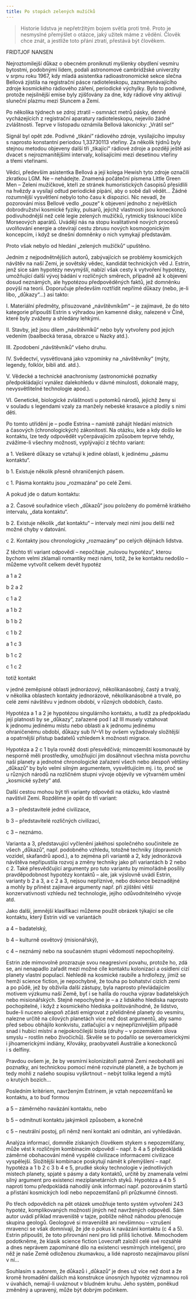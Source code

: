 ```yaml
---
title: Po stopách zelených mužíčků
---
```


> Historie lidstva je nepřetržitým bojem světla proti tmě. Proto je nesmyslné přemýšlet o otázce, jaký užitek máme z vědění. Člověk chce znát, a jestliže toto přání ztratí, přestává být člověkem.

FRIDTJOF NANSEN

Nejroztomilejší důkaz o obecném proniknutí myšlenky obydlení vesmíru bytostmi, podobnými lidem, podali astronomové cambridžské univerzity v srpnu roku 1967, kdy mladá asistentka radioastronomické sekce slečna Bellová zjistila na registrační pásce radioteleskopu, zaznamenávajícího zdroje kosmického rádiového záření, periodické výchylky. Bylo to podivné, protože nejsilnější emise byly zjišťovány za dne, kdy rádiové vlny aktivují sluneční plazmu mezi Sluncem a Zemí.

  

Po několika týdnech se zdroj ztratil – osmnáct metrů pásky, denně vycházejících z registrační aparatury radioteleskopu, nejevilo žádné zvláštnosti. Teprve v listopadu oznámila Bellová lakonicky: „Vrátil se!“

Signál byl opět zde. Podivné „tikání“ rádiového zdroje, vysílajícího impulsy s naprosto konstantní periodou 1,33730113 vteřiny. Za několik týdnů byly stejnou metodou objeveny další tři „tikající“ rádiové zdroje a později ještě asi dvacet s nejrozmanitějšími intervaly, kolísajícími mezi desetinou vteřiny a třemi vteřinami.

Vědci, především asistentka Bellová a její kolega Hewish tyto zdroje označili zkratkou LGM. Ne – nehádejte. Znamená počáteční písmena Little Green Men – Zelení mužíčkové, kteří ze stránek humoristických časopisů přesídlili na hvězdy a vysílají odtud periodické pípání, aby o sobě dali vědět… Žádné rozumnější vysvětlení nebylo toho času k dispozici. Nic nevadí, že pozorování miss Bellové vedlo „pouze“ k objevení jednoho z největších dobrodružství kosmické fyziky, pulsarů, jejichž vlastnosti jsou koneckonců podivuhodnější než celé legie zelených mužíčků, rytmicky tisknoucí klíče Mor­seových aparátů. Uvádějí nás na stopu kvalitativně nových procesů uvolňování energie a otevírají cestu zbrusu nových kosmogonickým koncepcím, i když se dnešní domněnky o nich vymykají představám.

Proto však nebylo od hledání „zelených mužíčků“ upuštěno.

Jedním z nejpodnětnějších autorů, zabývajících se problémy kosmických návštěv na naší Zemi, je sovětský vědec, kandidát technických věd J. Estrin, jenž sice sám hypotézy nevymýšlí, nabízí však cesty k vytvoření hypotézy, umožňující další vývoj bádání v rozličných směrech, případně až k objevení dosud neznámých, ale hypotézou předpověděných faktů, jež domněnku povýší na teorii. Doporučuje především roztřídit nepřímé důkazy (nebo, je-li libo, „důkazy“…) asi takto:

I. Materiální předměty, přisuzované „návštěvníkům“ – je zajímavé, že do této kategorie připouští Estrin s výhradou jen kamenné disky, nalezené v Číně, které byly zváženy a shledány lehkými.

II. Stavby, jež jsou dílem „návštěvníků“ nebo byly vytvořeny pod jejich vedením (baalbecká terasa, obrazce u Nazky atd.).

III. Zpodobení „návštěvníků“ všeho druhu.

IV. Svědectví, vysvětlovaná jako vzpomínky na „návštěvníky“ (mýty, legendy, folklór, bibli atd. atd.).

V. Vědecké a technické anachronismy (astronomické poznatky předpokládající vynález dalekohledu v dávné minulosti, dokonalé mapy, nevysvětlitelné technologie apod.).

VI. Genetické, biologické zvláštnosti u potomků národů, jejichž ženy si v souladu s legendami vzaly za manžely nebeské krasavce a plodily s nimi děti.

Po tomto utřídění je – podle Estrina – namístě zahájit hledání místních a časových (chronologických) zákonitostí. Na otázku, kde a kdy došlo ke kontaktu, lze tedy odpovědět vyčerpávajícím způsobem teprve tehdy, zvážíme-li všechny možnosti, vyplývající z těchto variant:

a 1. Veškeré důkazy se vztahují k jediné oblasti, k jedinému „pásmu kontaktu“.

b 1. Existuje několik přesně ohraničených pásem.

c 1. Pásma kontaktu jsou „rozmazána“ po celé Zemi.

A pokud jde o datum kontaktu:

a 2. Časové souřadnice všech „důkazů“ jsou položeny do poměrně krátkého intervalu, „data kontaktu“.

b 2. Existuje několik „dat kontaktu“ – intervaly mezi nimi jsou delší než možné chyby v datování.

c 2. Kontakty jsou chronologicky „rozmazány“ po celých dějinách lidstva.

Z těchto tří variant odpovědí – nepočítaje „nulovou hypotézu“, kterou bychom velmi zklamali romantiky mezi námi, totiž, že ke kontaktu nedošlo – můžeme vytvořit celkem devět hypotéz

  

a 1 a 2

b 2 a 2

c 1 a 2

a 1 b 2

b 1 b 2

c 1 b 2

a 1 c 3

b 1 c 2

c 1 c 2

totiž kontakt

v jedné zeměpisné oblasti jednorázový, několikanásobný, častý a trvalý, v několika oblastech kontakty jednorázové, několikanásobné a trvalé, po celé zemi návštěvu v jednom období, v různých obdobích, často.

  

Hypotéza a 1 a 2 je hypotézou singulárního kontaktu, a tudíž za předpokladu její platnosti by se „důkazy“, zařazené pod I až III musely vztahovat k jednomu jedinému místu nebo oblasti a k jednomu jedinému ohraničenému období, důkazy sub IV–VI by ovšem vyžadovaly složitější a opatrnější přístup badatelů vzhledem k možnosti migrace.

Hypotéza a 2 c 1 byla rovněž dosti přesvědčivá; mimozemští kosmonauté by nesporně měli prostředky, umožňující jim dosáhnout všechna místa povrchu naší planety a jednotné chronologické zařazení všech nebo alespoň většiny „důkazů“ by bylo velmi silným argumentem, vysvětlujícím mj. i to, proč se u různých národů na rozličném stupni vývoje objevily ve výtvarném umění „kosmické syžety“ atd.

Další cestou mohou být tři varianty odpovědi na otázku, kdo vlastně navštívil Zemi. Rozdělme je opět do tří variant:

a 3 – představitelé jedné civilizace,

b 3 – představitelé rozličných civilizací,

c 3 – neznámo.

Varianta a 3, představující vyčlenění jakéhosi společného součinitele ze všech „důkazů“, např. podobného vzhledu, totožné techniky (dopravních vozidel, skafandrů apod.), a to zejména při variantě a 2, kdy jednorázová návštěva nepřipustila rozvoj a změny techniky jako při variantách b 2 nebo c 2. Také přesvědčující argumenty pro tuto variantu by mimořádně posílily pravděpodobnost hypotézy kontaktů – ale, jak výslovně uvádí Estrin, varianty b 2 a 3, a c 2 a 3, nejsou nepříznivé, nebo dokonce beznadějné a mohly by přinést zajímavé argumenty např. při zjištění větší konzervativnosti vzhledu než technologie, jejího odůvodnitelného vývoje atd.

Jako další, jemnější klasifikaci můžeme použít obrázek týkající se cíle kontaktu, který Estrin vidí ve variantách

a 4 – badatelský,

b 4 – kulturně osvětový (misionářský),

c 4 – neznámý nebo na současném stupni vědomostí nepochopitelný.

Estrin zde mimovolně prozrazuje svou neagresivní povahu, protože ho, zdá se, ani nenapadlo zařadit mezi možné cíle kontaktu kolonizaci a osídlení cizí planety vlastní populací. Nehledě na kosmické raubíře a hrdlořezy, jimiž se hemží science fiction, je nepochybné, že touha po bohatství cizích zemí a po půdě, jež by obživila další zástupy, byla naprosto převládajícím motivem výzkumu naší Země, byť i se halila do roucha výprav badatelských nebo misionářských. Stejně nepochybné je – a z lidského hlediska naprosto pochopitelné, i když z kosmického hlediska politováníhodné, že lidstvo, bude-li nuceno alespoň zčásti emigrovat z přelidněné planety do vesmíru, nalezne určitě na cílových planetách více než dost argumentů, aby samo před sebou obhájilo konkvistu, zatlačující a v nejnepříznivějším případě snad i hubící místní a nejpokročilejší biota (druhy – v pozemském slova smyslu – rostlin nebo živočichů). Skvěle se to podařilo se severoamerickými i jihoamerickými indiány, Křováky, praobyvateli Austrálie a koneckonců i s delfíny.

Pravdou ovšem je, že by vesmírní kolonizátoři patrně Zemi neobohatili ani poznatky, ani technickou pomocí méně rozvinuté planetě, a že bychom je tedy mohli z našeho soupisu vyškrtnout – nebýt tolika legend a mýtů o krutých bozích…

Posledním kritériem, navrženým Estrinem, je vztah nepozemšťanů ke kontaktu, a to buď formou

a 5 – záměrného navázání kontaktu, nebo

b 5 – odmítnutí kontaktu jakýmkoli způsobem, a konečně

c 5 – neutrální postoj, při němž není kontakt ani odmítán, ani vyhledáván.

Analýza informací, domněle získaných člověkem stykem s nepozemšťany, může vést k rozličným kombinacím odpovědí – např. b 4 a 5 předpokládá záměrné obohacování méně vyspělé civilizace informacemi civilizace vyspělejší. Složitější kombinace poskytují námět k přemýšlení – např. hypotéza a 1 b 2 c 3 b 4 e 5, prudké skoky technologie v jednotlivých místech planety, spjaté s pásmy a daty kontaktů, určitě by znamenala velmi silný argument pro existenci meziplanetárních styků. Hypotéza a 4 b 5 naproti tomu předpokládá nahodilý únik informací např. pozorováním startů a přistání kosmických lodí nebo nepozemšťanů při průzkumné činnosti.

Po třech odpovědích na pět otázek umožňuje tento systém vytvoření 243 hypotéz, komplikovaných možností jiných než navržených odpovědí. Sám autor uvádí příklad mraveniště v tajze, poblíže něhož náhodou přenocuje skupina geologů. Geologové si mraveniště ani nevšimnou – vzrušení mravenci se však domnívají, že jde o pokus k navázání kontaktu (c 4 a 5). Estrin připouští, že toto přirovnání není pro lidi příliš lichotivé. Mimochodem podotkněme, že klasik science fiction Lovecraft založil celé své rozsáhlé a dnes neprávem zapomínané dílo na existenci vesmírných inteligencí, pro něž je naše Země odloženou zkumavkou, a lidé naprosto nezajímavou plísní v ní…

Souhlasím s autorem, že důkazů i „důkazů“ je dnes už více než dost a že kromě hromadění dalších má konstrukce únosných hypotéz významnou roli v úvahách, nemají-li uváznout v bludném kruhu. Jeho systém, poněkud změněný a upravený, může být dobrým počinkem.
